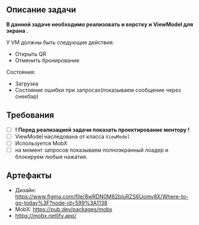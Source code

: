 ## Описание задачи

**В данной задаче необходимо реализовать и верстку и ViewModel для экрана .**

У VM должны быть следующие действия:
- Открыть QR
- Отменить бронирование

Состояния:
- Загрузка
- Состояние ошибки при запросах(показываем сообщение через снекбар)

## Требования

* [ ] **! Перед реализацией задачи показать проектирование ментору !**
* [ ] ViewModel наследована от класса  `ViewModel`
* [ ] Используется MobX
* [ ] на момент запросов показываем полноэкранный лоадер и блокируем любые нажатия.

## Артефакты

- Дизайн: https://www.figma.com/file/8wRDN0M82bIuRZS6Uomv8X/Where-to-go-today%3F?node-id=599%3A1138
- MobX: https://pub.dev/packages/mobx
- https://mobx.netlify.app/

 